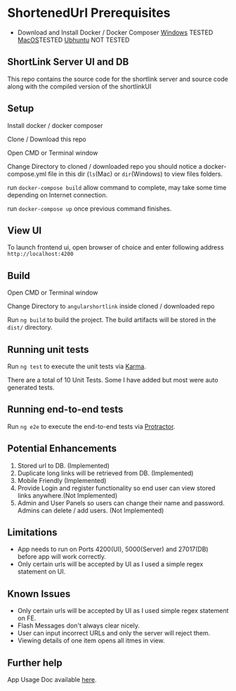 # ShortenedUrl Prerequisites

* Download and Install Docker / Docker Composer [Windows](https://hub.docker.com/editions/community/docker-ce-desktop-windows) TESTED [MacOS](https://hub.docker.com/editions/community/docker-ce-desktop-mac)TESTED [Ubhuntu](https://docs.docker.com/engine/install/ubuntu/) NOT TESTED

## ShortLink Server UI and DB
This repo contains the source code for the shortlink server and source code along with the compiled version of the shortlinkUI

## Setup
Install docker / docker composer

Clone / Download this repo

Open CMD or Terminal window

Change Directory to cloned / downloaded repo you should notice a docker-compose.yml file in this dir (`ls`(Mac) or `dir`(Windows) to view files folders.

run `docker-compose build` allow command to complete, may take some time depending on Internet connection.

run `docker-compose up` once previous command finishes.

## View UI
To launch frontend ui, open browser of choice and enter following address `http://localhost:4200`

## Build
Open CMD or Terminal window

Change Directory to `angularshortlink` inside cloned / downloaded repo

Run `ng build` to build the project. The build artifacts will be stored in the `dist/` directory.

## Running unit tests

Run `ng test` to execute the unit tests via [Karma](https://karma-runner.github.io).

There are a total of 10 Unit Tests. Some I have added but most were auto generated tests.

## Running end-to-end tests

Run `ng e2e` to execute the end-to-end tests via [Protractor](http://www.protractortest.org/).

## Potential Enhancements
1. Stored url to DB. (Implemented)
2. Duplicate long links will be retrieved from DB. (Implemented)
3. Mobile Friendly (Implemented)
3. Provide Login and register functionality so end user can view stored links anywhere.(Not Implemented)
4. Admin and User Panels so users can change their name and password. Admins can delete / add users. (Not Implemented)

## Limitations
* App needs to run on Ports 4200(UI), 5000(Server) and 27017(DB) before app will work correctly.
* Only certain urls will be accepted by UI as I used a simple regex statement on UI.

## Known Issues
* Only certain urls will be accepted by UI as I used simple regex statement on FE.
* Flash Messages don't always clear nicely.
* User can input incorrect URLs and only the server will reject them.
* Viewing details of one item opens all itmes in view.

## Further help

App Usage Doc available [here](https://docs.google.com/document/d/1pSdtS-nAzei7vvHbSjhKG97F5Sc2tL49qcL7SqXqjnY/edit?usp=sharing).

